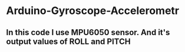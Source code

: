 # Arduino-Gyroscope-Accelerometr
## In this code I use MPU6050 sensor. And it's output values of ROLL and PITCH
